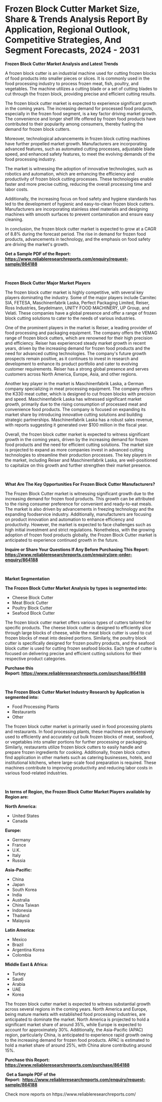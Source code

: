 <p><h1>Frozen Block Cutter Market Size, Share & Trends Analysis Report By Application, Regional Outlook, Competitive Strategies, And Segment Forecasts, 2024 - 2031</h1></p><p><strong>Frozen Block Cutter Market Analysis and Latest Trends</strong></p>
<p><p>A frozen block cutter is an industrial machine used for cutting frozen blocks of food products into smaller pieces or slices. It is commonly used in the food processing industry to process frozen meat, fish, poultry, and vegetables. The machine utilizes a cutting blade or a set of cutting blades to cut through the frozen block, providing precise and efficient cutting results.</p><p>The frozen block cutter market is expected to experience significant growth in the coming years. The increasing demand for processed food products, especially in the frozen food segment, is a key factor driving market growth. The convenience and longer shelf life offered by frozen food products have contributed to their popularity among consumers, thereby fueling the demand for frozen block cutters.</p><p>Moreover, technological advancements in frozen block cutting machines have further propelled market growth. Manufacturers are incorporating advanced features, such as automated cutting processes, adjustable blade speed, and enhanced safety features, to meet the evolving demands of the food processing industry.</p><p>The market is witnessing the adoption of innovative technologies, such as robotics and automation, which are enhancing the efficiency and productivity of frozen block cutting processes. These technologies enable faster and more precise cutting, reducing the overall processing time and labor costs.</p><p>Additionally, the increasing focus on food safety and hygiene standards has led to the development of hygienic and easy-to-clean frozen block cutters. Manufacturers are incorporating stainless steel materials and designing machines with smooth surfaces to prevent contamination and ensure easy cleaning.</p><p>In conclusion, the frozen block cutter market is expected to grow at a CAGR of 8.8% during the forecast period. The rise in demand for frozen food products, advancements in technology, and the emphasis on food safety are driving the market's growth.</p></p>
<p><strong>Get a Sample PDF of the Report:&nbsp; <a href="https://www.reliableresearchreports.com/enquiry/request-sample/864188">https://www.reliableresearchreports.com/enquiry/request-sample/864188</a></strong></p>
<p>&nbsp;</p>
<p><strong>Frozen Block Cutter Major Market Players</strong></p>
<p><p>The frozen block cutter market is highly competitive, with several key players dominating the industry. Some of the major players include Carnitec SIA, FETESA, Maschinenfabrik Laska, Perfect Packaging Limited, Reiser, Ross Industries, Seydelmann, UNITY FOOD MACHINERY, UP Group, and Velati. These companies have a global presence and offer a range of frozen block cutting solutions to cater to the needs of various industries.</p><p>One of the prominent players in the market is Reiser, a leading provider of food processing and packaging equipment. The company offers the VEMAG range of frozen block cutters, which are renowned for their high precision and efficiency. Reiser has experienced steady market growth in recent years, driven by the increasing demand for frozen food products and the need for advanced cutting technologies. The company's future growth prospects remain positive, as it continues to invest in research and development to enhance its product portfolio and cater to evolving customer requirements. Reiser has a strong global presence and serves customers across North America, Europe, Asia, and other regions.</p><p>Another key player in the market is Maschinenfabrik Laska, a German company specializing in meat processing equipment. The company offers the K330 meat cutter, which is designed to cut frozen blocks with precision and speed. Maschinenfabrik Laska has witnessed significant market growth, primarily due to the rising consumption of processed meat and convenience food products. The company is focused on expanding its market share by introducing innovative cutting solutions and building strategic partnerships. Maschinenfabrik Laska has a robust sales revenue, with reports suggesting it generated over $100 million in the fiscal year.</p><p>Overall, the frozen block cutter market is expected to witness significant growth in the coming years, driven by the increasing demand for frozen food products and the need for efficient cutting solutions. The market size is projected to expand as more companies invest in advanced cutting technologies to streamline their production processes. The key players in the market, including Reiser and Maschinenfabrik Laska, are well-positioned to capitalize on this growth and further strengthen their market presence.</p></p>
<p>&nbsp;</p>
<p><strong>What Are The Key Opportunities For Frozen Block Cutter Manufacturers?</strong></p>
<p><p>The Frozen Block Cutter market is witnessing significant growth due to the increasing demand for frozen food products. This growth can be attributed to the rising consumer preference for convenient and ready-to-eat meals. The market is also driven by advancements in freezing technology and the expanding foodservice industry. Additionally, manufacturers are focusing on product innovation and automation to enhance efficiency and productivity. However, the market is expected to face challenges such as high initial investment and strict regulations. Nonetheless, with the growing adoption of frozen food products globally, the Frozen Block Cutter market is anticipated to experience continued growth in the future.</p></p>
<p><strong>Inquire or Share Your Questions If Any Before Purchasing This Report: <a href="https://www.reliableresearchreports.com/enquiry/pre-order-enquiry/864188">https://www.reliableresearchreports.com/enquiry/pre-order-enquiry/864188</a></strong></p>
<p>&nbsp;</p>
<p><strong>Market Segmentation</strong></p>
<p><strong>The Frozen Block Cutter Market Analysis by types is segmented into:</strong></p>
<p><ul><li>Cheese Block Cutter</li><li>Meat Block Cutter</li><li>Poultry Block Cutter</li><li>Seafood Block Cutter</li></ul></p>
<p><p>The frozen block cutter market offers various types of cutters tailored for specific products. The cheese block cutter is designed to efficiently slice through large blocks of cheese, while the meat block cutter is used to cut frozen blocks of meat into desired portions. Similarly, the poultry block cutter is specifically designed for frozen poultry products, and the seafood block cutter is used for cutting frozen seafood blocks. Each type of cutter is focused on delivering precise and efficient cutting solutions for their respective product categories.</p></p>
<p><strong>Purchase this Report:&nbsp;<a href="https://www.reliableresearchreports.com/purchase/864188">https://www.reliableresearchreports.com/purchase/864188</a></strong></p>
<p>&nbsp;</p>
<p><strong>The Frozen Block Cutter Market Industry Research by Application is segmented into:</strong></p>
<p><ul><li>Food Processing Plants</li><li>Restaurants</li><li>Other</li></ul></p>
<p><p>The frozen block cutter market is primarily used in food processing plants and restaurants. In food processing plants, these machines are extensively used to efficiently and accurately cut bulk frozen blocks of meat, seafood, or vegetables into smaller portions for further processing or packaging. Similarly, restaurants utilize frozen block cutters to easily handle and prepare frozen ingredients for cooking. Additionally, frozen block cutters find application in other markets such as catering businesses, hotels, and institutional kitchens, where large-scale food preparation is required. These machines contribute to improving productivity and reducing labor costs in various food-related industries.</p></p>
<p>&nbsp;</p>
<p><strong>In terms of Region, the Frozen Block Cutter Market Players available by Region are:</strong></p>
<p>
    <p> <strong> North America: </strong>
        <ul>
            <li>United States</li>
            <li>Canada</li>
        </ul>
        </p> 
    <p> <strong> Europe: </strong>
        <ul>
            <li>Germany</li>
            <li>France</li>
            <li>U.K.</li>
            <li>Italy</li>
            <li>Russia</li>
        </ul>
        </p> 
    <p> <strong> Asia-Pacific: </strong>
        <ul>
            <li>China</li>
            <li>Japan</li>
            <li>South Korea</li>
            <li>India</li>
            <li>Australia</li>
            <li>China Taiwan</li>
            <li>Indonesia</li>
            <li>Thailand</li>
            <li>Malaysia</li>
        </ul>
        </p> 
    <p> <strong> Latin America: </strong>
        <ul>
            <li>Mexico</li>
            <li>Brazil</li>
            <li>Argentina Korea</li>
            <li>Colombia</li>
        </ul>
        </p> 
    <p> <strong> Middle East & Africa: </strong>
        <ul>
            <li>Turkey</li>
            <li>Saudi</li>
            <li>Arabia</li>
            <li>UAE</li>
            <li>Korea</li>
        </ul>
    </p>
    </p>
<p><p>The frozen block cutter market is expected to witness substantial growth across several regions in the coming years. North America and Europe, being mature markets with established food processing industries, are anticipated to dominate the market. North America is projected to hold a significant market share of around 35%, while Europe is expected to account for approximately 30%. Additionally, the Asia-Pacific (APAC) region, particularly China, is anticipated to experience rapid growth owing to the increasing demand for frozen food products. APAC is estimated to hold a market share of around 25%, with China alone contributing around 15%.</p></p>
<p><strong>Purchase this Report: <a href="https://www.reliableresearchreports.com/purchase/864188">https://www.reliableresearchreports.com/purchase/864188</a></strong></p>
<p>&nbsp;<strong>Get a Sample PDF of the Report:&nbsp;&nbsp;<a href="https://www.reliableresearchreports.com/enquiry/request-sample/864188">https://www.reliableresearchreports.com/enquiry/request-sample/864188</a></strong></p>
<p><strong></strong></p>
<p>Check more reports on https://www.reliableresearchreports.com/</p>
